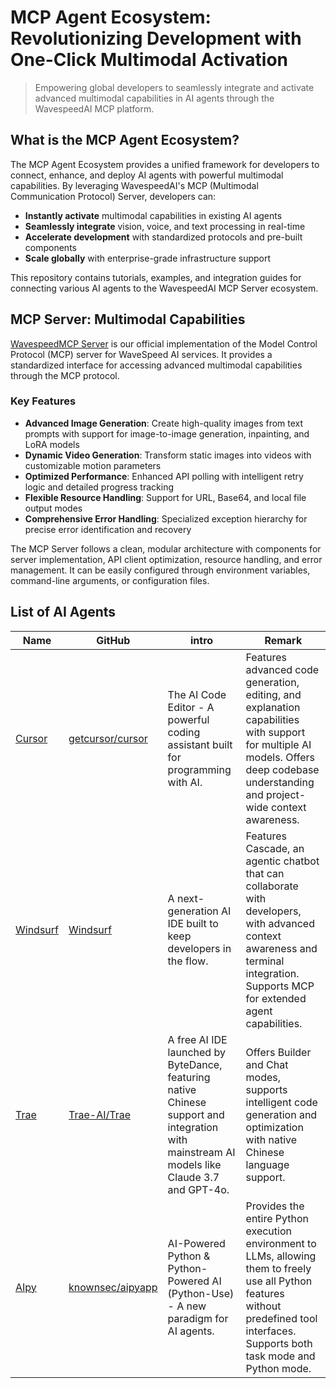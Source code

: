 # MCP Agent Ecosystem: Revolutionizing Development with One-Click Multimodal Activation

> Empowering global developers to seamlessly integrate and activate advanced multimodal capabilities in AI agents through the WavespeedAI MCP platform.

## What is the MCP Agent Ecosystem?

The MCP Agent Ecosystem provides a unified framework for developers to connect, enhance, and deploy AI agents with powerful multimodal capabilities. By leveraging WavespeedAI's MCP (Multimodal Communication Protocol) Server, developers can:

- **Instantly activate** multimodal capabilities in existing AI agents
- **Seamlessly integrate** vision, voice, and text processing in real-time
- **Accelerate development** with standardized protocols and pre-built components
- **Scale globally** with enterprise-grade infrastructure support

This repository contains tutorials, examples, and integration guides for connecting various AI agents to the WavespeedAI MCP Server ecosystem.

## MCP Server: Multimodal Capabilities

[WavespeedMCP Server](https://github.com/WaveSpeedAI/mcp-server) is our official implementation of the Model Control Protocol (MCP) server for WaveSpeed AI services. It provides a standardized interface for accessing advanced multimodal capabilities through the MCP protocol.

### Key Features

- **Advanced Image Generation**: Create high-quality images from text prompts with support for image-to-image generation, inpainting, and LoRA models
- **Dynamic Video Generation**: Transform static images into videos with customizable motion parameters
- **Optimized Performance**: Enhanced API polling with intelligent retry logic and detailed progress tracking
- **Flexible Resource Handling**: Support for URL, Base64, and local file output modes
- **Comprehensive Error Handling**: Specialized exception hierarchy for precise error identification and recovery

The MCP Server follows a clean, modular architecture with components for server implementation, API client optimization, resource handling, and error management. It can be easily configured through environment variables, command-line arguments, or configuration files.

## List of AI Agents
|Name|GitHub|intro|Remark|
|---|---|---|---|
|[Cursor](https://cursor.com) |[getcursor/cursor](https://github.com/getcursor/cursor)|The AI Code Editor - A powerful coding assistant built for programming with AI.|Features advanced code generation, editing, and explanation capabilities with support for multiple AI models. Offers deep codebase understanding and project-wide context awareness.|
|[Windsurf](https://windsurf.com) |[Windsurf](https://windsurf.com)|A next-generation AI IDE built to keep developers in the flow.|Features Cascade, an agentic chatbot that can collaborate with developers, with advanced context awareness and terminal integration. Supports MCP for extended agent capabilities.|
|[Trae](https://www.trae.ai) |[Trae-AI/Trae](https://github.com/Trae-AI/Trae)|A free AI IDE launched by ByteDance, featuring native Chinese support and integration with mainstream AI models like Claude 3.7 and GPT-4o.|Offers Builder and Chat modes, supports intelligent code generation and optimization with native Chinese language support.|
|[AIpy](https://www.aipy.app/) |[knownsec/aipyapp](https://github.com/knownsec/aipyapp)|AI-Powered Python & Python-Powered AI (Python-Use) - A new paradigm for AI agents.|Provides the entire Python execution environment to LLMs, allowing them to freely use all Python features without predefined tool interfaces. Supports both task mode and Python mode.|
